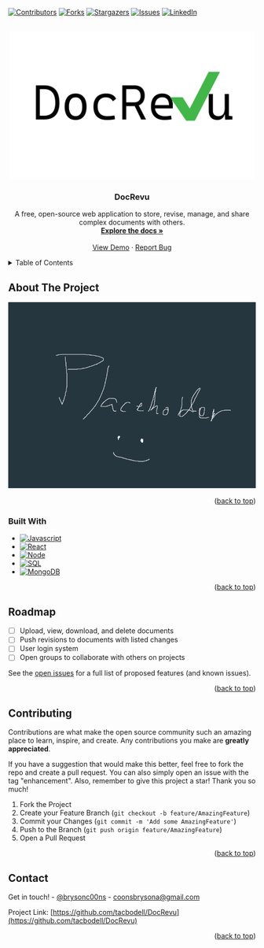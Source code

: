 <a name="readme-top"></a>

[![Contributors][contributors-shield]][contributors-url]
[![Forks][forks-shield]][forks-url]
[![Stargazers][stars-shield]][stars-url]
[![Issues][issues-shield]][issues-url]
[![LinkedIn][linkedin-shield]][linkedin-url]



<!-- PROJECT LOGO -->
<br />
<div align="center">
  <a href="https://github.com/tacbodell/DocRevu">
    <img src="images/logo.png" alt="Logo" width="500" height="300">
  </a>

<h3 align="center">DocRevu</h3>

  <p align="center">
    A free, open-source web application to store, revise, manage, and share complex documents with others. 
    <br />
    <a href="https://github.com/tacbodell/DocRevu"><strong>Explore the docs »</strong></a>
    <br />
    <br />
    <a href="https://github.com/tacbodell/DocRevu">View Demo</a>
    ·
    <a href="https://github.com/tacbodell/DocRevu/issues/new?labels=bug&template=bug-report---.md">Report Bug</a>
  </p>
</div>



<!-- TABLE OF CONTENTS -->
<details>
  <summary>Table of Contents</summary>
  <ol>
    <li>
      <a href="#about-the-project">About The Project</a>
      <ul>
        <li><a href="#built-with">Built With</a></li>
      </ul>
    </li>
    <li><a href="#usage">Usage</a></li>
    <li><a href="#roadmap">Roadmap</a></li>
    <li><a href="#contributing">Contributing</a></li>
    <li><a href="#contact">Contact</a></li>
    <li><a href="#acknowledgments">Acknowledgments</a></li>
  </ol>
</details>



<!-- ABOUT THE PROJECT -->
## About The Project

[![Product Name Screen Shot][product-screenshot]](https://github.com/tacbodell/DocRevu)

<p align="right">(<a href="#readme-top">back to top</a>)</p>



### Built With

* [![Javascript][js.js]][JS-url]
* [![React][React.js]][React-url]
* [![Node][Node.js]][Node-url]
* [![SQL][mysql.com]][SQL-url]
* [![MongoDB][mongodb.com]][MongoDB-url]

<p align="right">(<a href="#readme-top">back to top</a>)</p>

<!-- ROADMAP -->
## Roadmap

- [ ] Upload, view, download, and delete documents
- [ ] Push revisions to documents with listed changes
- [ ] User login system
- [ ] Open groups to collaborate with others on projects

See the [open issues](https://github.com/tacbodell/DocRevu/issues) for a full list of proposed features (and known issues).

<p align="right">(<a href="#readme-top">back to top</a>)</p>



<!-- CONTRIBUTING -->
## Contributing

Contributions are what make the open source community such an amazing place to learn, inspire, and create. Any contributions you make are **greatly appreciated**.

If you have a suggestion that would make this better, feel free to fork the repo and create a pull request. You can also simply open an issue with the tag "enhancement".
Also, remember to give this project a star! Thank you so much!

1. Fork the Project
2. Create your Feature Branch (`git checkout -b feature/AmazingFeature`)
3. Commit your Changes (`git commit -m 'Add some AmazingFeature'`)
4. Push to the Branch (`git push origin feature/AmazingFeature`)
5. Open a Pull Request

<p align="right">(<a href="#readme-top">back to top</a>)</p>

<!-- CONTACT -->
## Contact

Get in touch! - [@brysonc00ns](https://twitter.com/brysonc00ns) - coonsbrysona@gmail.com

Project Link: [https://github.com/tacbodell/DocRevu](https://github.com/tacbodell/DocRevu)

<p align="right">(<a href="#readme-top">back to top</a>)</p>


<!-- MARKDOWN LINKS & IMAGES -->
<!-- https://www.markdownguide.org/basic-syntax/#reference-style-links -->
[contributors-shield]: https://img.shields.io/github/contributors/tacbodell/DocRevu.svg?style=for-the-badge
[contributors-url]: https://github.com/tacbodell/DocRevu/graphs/contributors
[forks-shield]: https://img.shields.io/github/forks/tacbodell/DocRevu.svg?style=for-the-badge
[forks-url]: https://github.com/tacbodell/DocRevu/network/members
[stars-shield]: https://img.shields.io/github/stars/tacbodell/DocRevu.svg?style=for-the-badge
[stars-url]: https://github.com/tacbodell/DocRevu/stargazers
[issues-shield]: https://img.shields.io/github/issues/tacbodell/DocRevu.svg?style=for-the-badge
[issues-url]: https://github.com/tacbodell/DocRevu/issues
[license-shield]: https://img.shields.io/github/license/tacbodell/DocRevu.svg?style=for-the-badge
[license-url]: https://github.com/tacbodell/DocRevu/blob/master/LICENSE.txt
[linkedin-shield]: https://img.shields.io/badge/-LinkedIn-black.svg?style=for-the-badge&logo=linkedin&colorB=555
[linkedin-url]: https://linkedin.com/in/brysoncoons
[product-screenshot]: images/placeholder.png
[Node.js]: https://img.shields.io/node/v-lts/:packageName
[Node-url]: https://nodejs.org/en
[js.js]: https://img.shields.io/badge/Javascript-grey?style=for-the-badge&logo=javascript
[JS-url]: https://developer.mozilla.org/en-US/docs/Learn/Getting_started_with_the_web/JavaScript_basics
[React.js]: https://img.shields.io/badge/React-20232A?style=for-the-badge&logo=react&logoColor=61DAFB
[React-url]: https://reactjs.org/
[mysql.com]: https://img.shields.io/badge/MySQL-grey?style=for-the-badge&logo=mysql
[SQL-url]: https://www.mysql.com/
[mongodb.com]: https://img.shields.io/badge/MongoDB-grey?style=for-the-badge&logo=mongodb
[MongoDB-url]: https://www.mongodb.com/